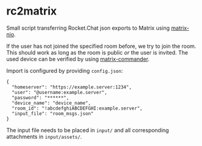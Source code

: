 # rc2matrix
Small script transferring Rocket.Chat json exports to Matrix using [matrix-nio](https://github.com/poljar/matrix-nio).

If the user has not joined the specified room before, we try to join the room.
This should work as long as the room is public _or_ the user is invited.
The used device can be verified by using [matrix-commander](https://github.com/8go/matrix-commander).

Import is configured by providing `config.json`:
```
{
  "homeserver": "https://example.server:1234",
  "user": "@username:example.server",
  "password": "******",
  "device_name": "device_name",
  "room_id": "!abcdefghiABCDEFGHI:example.server",
  "input_file": "room_msgs.json"
}
```

The input file needs to be placed in `input/` and all corresponding attachments in `input/assets/`.